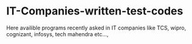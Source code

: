 # IT-Companies-written-test-codes
Here availible programs recently asked in IT companies like TCS, wipro, cognizant, infosys, tech mahendra etc...,
